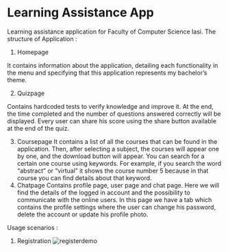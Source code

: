 # Learning Assistance App
 Learning assistance application for Faculty of Computer Science Iasi.
The structure of Application :
1. Homepage 

It contains information about the application, detailing each functionality in the menu and specifying that this application represents my bachelor’s theme.

2. Quizpage

Contains hardcoded tests to verify knowledge and improve it. At the end, the time completed and the number of questions answered correctly will be displayed. Every user can share his score using the share button available at the end of the quiz.

3. Coursepage
It contains a list of all the courses that can be found in the application. Then, after selecting a subject, the courses will appear one by one, and the download button will appear. You can search for a certain one course using keywords. For example, if you search the word “abstract” or “virtual” it shows the course number 5 because in that course you can find details about that keyword.
4. Chatpage
Contains profile page, user page and chat page. Here we will find the details of the logged in account and the possibility to communicate with the online users. In this page we have a tab which contains the profile settings where the user can change his password, delete the account or update his profile photo.

Usage scenarios :
1. Registration 
![registerdemo](https://user-images.githubusercontent.com/50926436/183112142-077574e7-24aa-436c-a55e-e2fadce10449.JPG)

